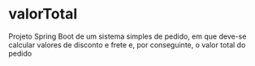 # valorTotal
 Projeto Spring Boot de um sistema simples de pedido, em que deve-se calcular valores de disconto e frete e, por conseguinte, o valor total do pedido
